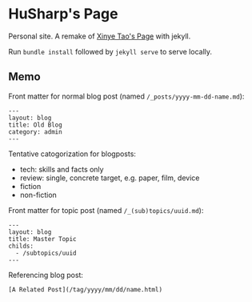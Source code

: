 # HuSharp's Page

Personal site. A remake of [Xinye Tao's Page](https://tabokie.github.io/) with jekyll.

Run `bundle install` followed by `jekyll serve` to serve locally.

## Memo

Front matter for normal blog post (named `/_posts/yyyy-mm-dd-name.md`):
```
---
layout: blog
title: Old Blog
category: admin
---
```

Tentative catogorization for blogposts:

- tech: skills and facts only
- review: single, concrete target, e.g. paper, film, device
- fiction
- non-fiction

Front matter for topic post (named `/_(sub)topics/uuid.md`):
```
---
layout: blog
title: Master Topic
childs:
  - /subtopics/uuid
---
```

Referencing blog post:

```
[A Related Post](/tag/yyyy/mm/dd/name.html)
```

